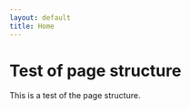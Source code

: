 ```yaml
---
layout: default
title: Home
---
```


# Test of page structure

This is a test of the page structure.
